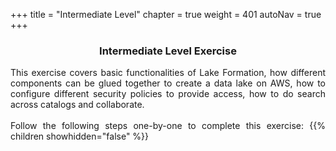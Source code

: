 +++
title = "Intermediate Level"
chapter = true
weight = 401
autoNav = true
+++


<center><h3>Intermediate Level Exercise</h3></center>

<div style="text-align: justify">
This exercise covers basic functionalities of Lake Formation, how different components can be glued together to create a data lake on AWS, how to configure different security policies to provide access, how to do search across catalogs and collaborate.
    <br/><br/>Follow the following steps one-by-one to complete this exercise:
    {{% children showhidden="false" %}}
</div>